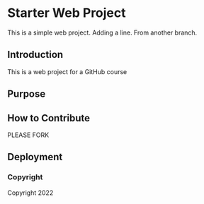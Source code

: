 # Starter Web Project

This is a simple web project. 
Adding a line. From another branch.

## Introduction
This is a web project for a GitHub course

## Purpose

## How to Contribute
PLEASE FORK

## Deployment

### Copyright
Copyright 2022